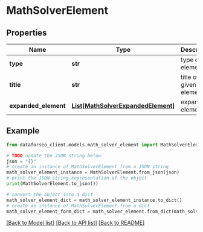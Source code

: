 # MathSolverElement


## Properties

Name | Type | Description | Notes
------------ | ------------- | ------------- | -------------
**type** | **str** | type of element | [optional] 
**title** | **str** | title of a given link element | [optional] 
**expanded_element** | [**List[MathSolverExpandedElement]**](MathSolverExpandedElement.md) | expanded element | [optional] 

## Example

```python
from dataforseo_client.models.math_solver_element import MathSolverElement

# TODO update the JSON string below
json = "{}"
# create an instance of MathSolverElement from a JSON string
math_solver_element_instance = MathSolverElement.from_json(json)
# print the JSON string representation of the object
print(MathSolverElement.to_json())

# convert the object into a dict
math_solver_element_dict = math_solver_element_instance.to_dict()
# create an instance of MathSolverElement from a dict
math_solver_element_form_dict = math_solver_element.from_dict(math_solver_element_dict)
```
[[Back to Model list]](../README.md#documentation-for-models) [[Back to API list]](../README.md#documentation-for-api-endpoints) [[Back to README]](../README.md)


